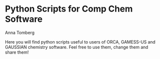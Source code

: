 # Python Scripts for Comp Chem Software

Anna Tomberg

Here you will find python scripts useful to users of ORCA, GAMESS-US and GAUSSIAN chemistry software. Feel free to use them, change them and share them!
